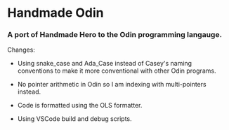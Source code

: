 # Handmade Odin
### A port of Handmade Hero to the Odin programming langauge.

Changes:
- Using snake_case and Ada_Case instead of Casey's naming conventions to make it more conventional with other Odin programs.

- No pointer arithmetic in Odin so I am indexing with multi-pointers instead.

- Code is formatted using the OLS formatter.

- Using VSCode build and debug scripts.
